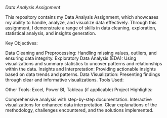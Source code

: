 *Data Analysis Assignment*


This repository contains my Data Analysis Assignment, which showcases my ability to handle, analyze, and visualize data effectively. Through this assignment, I demonstrate a range of skills in data cleaning, exploration, statistical analysis, and insights generation.

Key Objectives:

Data Cleaning and Preprocessing: Handling missing values, outliers, and ensuring data integrity.
Exploratory Data Analysis (EDA): Using visualizations and summary statistics to uncover patterns and relationships within the data.
Insights and Interpretation: Providing actionable insights based on data trends and patterns.
Data Visualization: Presenting findings through clear and informative visualizations.
Tools Used:

Other Tools: Excel, Power BI, Tableau (if applicable)
Project Highlights:

Comprehensive analysis with step-by-step documentation.
Interactive visualizations for enhanced data interpretation.
Clear explanations of the methodology, challenges encountered, and the solutions implemented.
